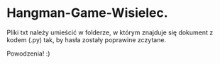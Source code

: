 # Hangman-Game-Wisielec.
Pliki txt należy umieścić w folderze, w którym znajduje się dokument z kodem (.py) tak, by hasła zostały poprawine zczytane. 

Powodzenia! :)
